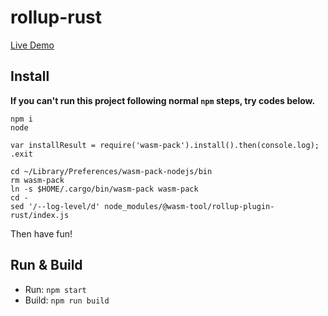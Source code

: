 rollup-rust
===

[Live Demo](https://msyfls123.github.io/rollup-rust/)

## Install

__If you can't run this project following normal `npm` steps, try codes below.__

```shell
npm i
node
```
```nodejs
var installResult = require('wasm-pack').install().then(console.log);
.exit
```
```shell
cd ~/Library/Preferences/wasm-pack-nodejs/bin
rm wasm-pack
ln -s $HOME/.cargo/bin/wasm-pack wasm-pack
cd -
sed '/--log-level/d' node_modules/@wasm-tool/rollup-plugin-rust/index.js
```

Then have fun!

## Run & Build
- Run: `npm start`
- Build: `npm run build`
